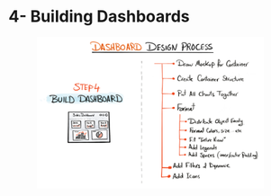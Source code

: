 # 4- Building Dashboards

<p align="center">
  <img src="../images/step4.png" alt="Description of image" width="80%">
</p>
